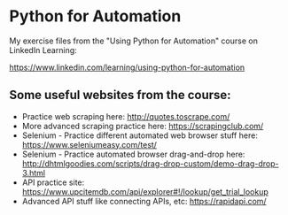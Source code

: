 # Python for Automation
My exercise files from the "Using Python for Automation" course on LinkedIn Learning:

https://www.linkedin.com/learning/using-python-for-automation


## Some useful websites from the course:
- Practice web scraping here: http://quotes.toscrape.com/
- More advanced scraping practice here: https://scrapingclub.com/
- Selenium - Practice different automated web browser stuff here: https://www.seleniumeasy.com/test/
- Selenium - Practice automated browser drag-and-drop here: http://dhtmlgoodies.com/scripts/drag-drop-custom/demo-drag-drop-3.html
- API practice site: https://www.upcitemdb.com/api/explorer#!/lookup/get_trial_lookup
- Advanced API stuff like connecting APIs, etc: https://rapidapi.com/
